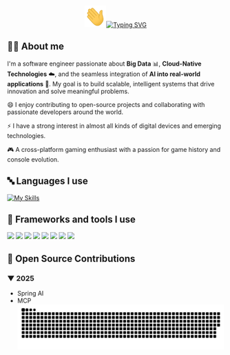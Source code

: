 <div align="center">

<img src="https://raw.githubusercontent.com/ABSphreak/ABSphreak/master/gifs/Hi.gif" width="50px" height="50px"/><a href="https://github.com/CodeCodeAscension"><img src="https://readme-typing-svg.demolab.com?font=Anonymous+Pro&size=40&pause=2000&center=true&vCenter=true&width=700&lines=Hi%2CI'm+CodeCodeAscension!" alt="Typing SVG" /></a>

</div>

## 🧑‍💻 About me

I'm a software engineer passionate about **Big Data** 📊, **Cloud-Native Technologies** ☁️, and the seamless integration of **AI into real-world applications** 🧠. My goal is to build scalable, intelligent systems that drive innovation and solve meaningful problems.

😄 I enjoy contributing to open-source projects and collaborating with passionate developers around the world.

⚡️ I have a strong interest in almost all kinds of digital devices and emerging technologies.

🎮 A cross-platform gaming enthusiast with a passion for game history and console evolution.

##  🔤 Languages I use

[![My Skills](https://skillicons.dev/icons?i=java,scala,python,go,swift&theme=light)]([https://skillicons.dev](https://github.com/CodeCodeAscension))

##  🔧 Frameworks and tools I use

![](https://img.shields.io/badge/-kubernetes-326CE5?style=for-the-badge&logo=kubernetes&logoColor=FFFFFF)
![](https://img.shields.io/badge/-docker-2496ED?style=for-the-badge&logo=docker&logoColor=FFFFFF)
![](https://img.shields.io/badge/-hadoop-66CCFF?style=for-the-badge&logo=apachehadoop&logoColor=FFFFFF)
![](https://img.shields.io/badge/-hive-FDEE21?style=for-the-badge&logo=apachehive&logoColor=FFFFFF)
![](https://img.shields.io/badge/-spark-E25A1C?style=for-the-badge&logo=apachespark&logoColor=FFFFFF)
![](https://img.shields.io/badge/-spring-6DB33F?style=for-the-badge&logo=spring&logoColor=FFFFFF)
![](https://img.shields.io/badge/-langchain-1C3C3C?style=for-the-badge&logo=langchain&logoColor=FFFFFF)
![](https://img.shields.io/badge/-swiftui-F05138?style=for-the-badge&logo=swift&logoColor=FFFFFF)

## 🚀 Open Source Contributions

### ▼ 2025
* Spring AI
* MCP
  <picture>
  <source media="(prefers-color-scheme: dark)" srcset="https://raw.githubusercontent.com/lxfriday/lxfriday/output/github-contribution-grid-snake-dark.svg">
  <source media="(prefers-color-scheme: light)" srcset="https://raw.githubusercontent.com/lxfriday/lxfriday/output/github-contribution-grid-snake.svg">
  <img alt="github contribution grid snake animation" src="https://raw.githubusercontent.com/lxfriday/lxfriday/output/github-contribution-grid-snake.svg">
</picture>
